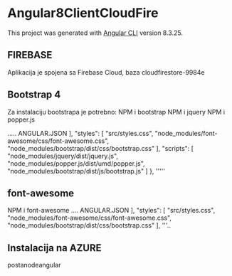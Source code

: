 # Angular8ClientCloudFire
This project was generated with [Angular CLI](https://github.com/angular/angular-cli) version 8.3.25.

## FIREBASE
Aplikacija je spojena sa Firebase Cloud, baza cloudfirestore-9984e


## Bootstrap 4
Za instalaciju bootstrapa je potrebno:
NPM i bootstrap
NPM i jquery 
NPM i popper.js

..... ANGULAR.JSON
            ],
            "styles": [
              "src/styles.css",
              "node_modules/font-awesome/css/font-awesome.css",
              "node_modules/bootstrap/dist/css/bootstrap.css"
            ],
            "scripts": [
              "node_modules/jquery/dist/jquery.js",
              "node_modules/popper.js/dist/umd/popper.js",
              "node_modules/bootstrap/dist/js/bootstrap.js"
            ]
          },
'''''


## font-awesome
NPM i font-awesome
....  ANGULAR.JSON
            ],
            "styles": [
              "src/styles.css",
              "node_modules/font-awesome/css/font-awesome.css",
              "node_modules/bootstrap/dist/css/bootstrap.css"
            ],
'''..

## Instalacija na AZURE
postanodeangular
